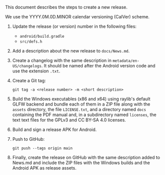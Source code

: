 This document describes the steps to create a new release.

We use the YYYY.0M.0D.MINOR calendar versioning (CalVer) scheme.

1. Update the release (or version) number in the following files:

   * ``android/build.gradle``
   * ``src/defs.h``

2. Add a description about the new release to ``docs/News.md``.

3. Create a changelog with the same description in ``metadata/en-US/changelogs``.
   It should be named after the Android version code and use the extension
   ``.txt``.

4. Create a Git tag:

   ``git tag -a <release number> -m <short description>``

5. Build the Windows executables (x86 and x64) using raylib's default GLFW
   backend and bundle each of them in a ZIP file along with the ``assets``
   directory, the file ``LICENSE.txt``, and a directory named ``docs``
   containing the PDF manual and, in a subdirectory named ``licenses``, the
   text text files for the GPLv3 and CC BY-SA 4.0 licenses.

6. Build and sign a release APK for Android.

7. Push to GitHub:

   ``git push --tags origin main``

8. Finally, create the release on GitHub with the same description added to
   News.md and include the ZIP files with the Windows builds and the Android
   APK as release assets.

